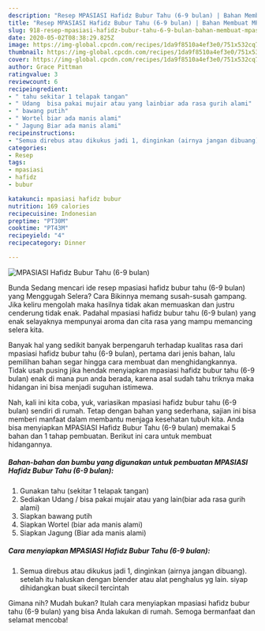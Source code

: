 ```yaml
---
description: "Resep MPASIASI Hafidz Bubur Tahu (6-9 bulan) | Bahan Membuat MPASIASI Hafidz Bubur Tahu (6-9 bulan) Yang Sedap"
title: "Resep MPASIASI Hafidz Bubur Tahu (6-9 bulan) | Bahan Membuat MPASIASI Hafidz Bubur Tahu (6-9 bulan) Yang Sedap"
slug: 918-resep-mpasiasi-hafidz-bubur-tahu-6-9-bulan-bahan-membuat-mpasiasi-hafidz-bubur-tahu-6-9-bulan-yang-sedap
date: 2020-05-02T08:38:29.825Z
image: https://img-global.cpcdn.com/recipes/1da9f8510a4ef3e0/751x532cq70/mpasiasi-hafidz-bubur-tahu-6-9-bulan-foto-resep-utama.jpg
thumbnail: https://img-global.cpcdn.com/recipes/1da9f8510a4ef3e0/751x532cq70/mpasiasi-hafidz-bubur-tahu-6-9-bulan-foto-resep-utama.jpg
cover: https://img-global.cpcdn.com/recipes/1da9f8510a4ef3e0/751x532cq70/mpasiasi-hafidz-bubur-tahu-6-9-bulan-foto-resep-utama.jpg
author: Grace Pittman
ratingvalue: 3
reviewcount: 6
recipeingredient:
- " tahu sekitar 1 telapak tangan"
- " Udang  bisa pakai mujair atau yang lainbiar ada rasa gurih alami"
- " bawang putih"
- " Wortel biar ada manis alami"
- " Jagung Biar ada manis alami"
recipeinstructions:
- "Semua direbus atau dikukus jadi 1, dinginkan (airnya jangan dibuang). setelah itu haluskan dengan blender atau alat penghalus yg lain. siyap dihidangkan buat sikecil tercintah"
categories:
- Resep
tags:
- mpasiasi
- hafidz
- bubur

katakunci: mpasiasi hafidz bubur 
nutrition: 169 calories
recipecuisine: Indonesian
preptime: "PT30M"
cooktime: "PT43M"
recipeyield: "4"
recipecategory: Dinner

---
```



![MPASIASI Hafidz Bubur Tahu (6-9 bulan)](https://img-global.cpcdn.com/recipes/1da9f8510a4ef3e0/751x532cq70/mpasiasi-hafidz-bubur-tahu-6-9-bulan-foto-resep-utama.jpg)

Bunda Sedang mencari ide resep mpasiasi hafidz bubur tahu (6-9 bulan) yang Menggugah Selera? Cara Bikinnya memang susah-susah gampang. Jika keliru mengolah maka hasilnya tidak akan memuaskan dan justru cenderung tidak enak. Padahal mpasiasi hafidz bubur tahu (6-9 bulan) yang enak selayaknya mempunyai aroma dan cita rasa yang mampu memancing selera kita.



Banyak hal yang sedikit banyak berpengaruh terhadap kualitas rasa dari mpasiasi hafidz bubur tahu (6-9 bulan), pertama dari jenis bahan, lalu pemilihan bahan segar hingga cara membuat dan menghidangkannya. Tidak usah pusing jika hendak menyiapkan mpasiasi hafidz bubur tahu (6-9 bulan) enak di mana pun anda berada, karena asal sudah tahu triknya maka hidangan ini bisa menjadi suguhan istimewa.


Nah, kali ini kita coba, yuk, variasikan mpasiasi hafidz bubur tahu (6-9 bulan) sendiri di rumah. Tetap dengan bahan yang sederhana, sajian ini bisa memberi manfaat dalam membantu menjaga kesehatan tubuh kita. Anda bisa menyiapkan MPASIASI Hafidz Bubur Tahu (6-9 bulan) memakai 5 bahan dan 1 tahap pembuatan. Berikut ini cara untuk membuat hidangannya.

<!--inarticleads1-->

##### Bahan-bahan dan bumbu yang digunakan untuk pembuatan MPASIASI Hafidz Bubur Tahu (6-9 bulan):

1. Gunakan  tahu (sekitar 1 telapak tangan)
1. Sediakan  Udang / bisa pakai mujair atau yang lain(biar ada rasa gurih alami)
1. Siapkan  bawang putih
1. Siapkan  Wortel (biar ada manis alami)
1. Siapkan  Jagung (Biar ada manis alami)




<!--inarticleads2-->

##### Cara menyiapkan MPASIASI Hafidz Bubur Tahu (6-9 bulan):

1. Semua direbus atau dikukus jadi 1, dinginkan (airnya jangan dibuang). setelah itu haluskan dengan blender atau alat penghalus yg lain. siyap dihidangkan buat sikecil tercintah




Gimana nih? Mudah bukan? Itulah cara menyiapkan mpasiasi hafidz bubur tahu (6-9 bulan) yang bisa Anda lakukan di rumah. Semoga bermanfaat dan selamat mencoba!
